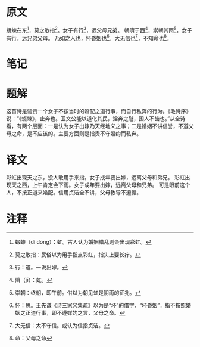 # 原文
蝃蝀在东[^1]，莫之敢指[^2]。女子有行[^3]，远父母兄弟。
朝隮于西[^4]，崇朝其雨[^5]，女子有行，远兄弟父母。
乃如之人也，怀昏姻也[^6]。大无信也[^7]，不知命也[^8]。
# 笔记

# 题解
这首诗是谴责一个女子不按当时的婚配之道行事，而自行私奔的行为。《毛诗序》说：“《蝃蝀》，止奔也。卫文公能以道化其民，淫奔之耻，国人不齿也。”从全诗看，有两个层面：一是认为女子出嫁乃天经地义之事；二是婚姻不讲信誉，不遵父母之命，是不应该的。主要方面则是指责不守婚约而私奔。
# 译文
彩虹出现天之东，没人敢用手来指。女子成年要出嫁，远离父母和弟兄。
彩虹出现天之西，上午肯定会下雨。女子成年要出嫁，远离父母和兄弟。
可是眼前这个人，不按正道来婚配。信用贞洁全不讲，父母教导不遵循。
# 注释

[^1]: 蝃蝀（dì dōng）：虹。古人认为婚姻错乱则会出现彩虹。
[^2]: 莫之敢指：民俗以为用手指点彩虹，指头上要长疔。
[^3]: 行：道。一说出嫁。
[^4]: 隮（jī）：虹。
[^5]: 崇朝：终朝，即午前。俗以为朝见虹是阴雨的征兆。
[^6]: 怀：思。王先谦《诗三家义集疏》以为是“坏”的借字，“坏昏姻”，指不按照婚姻之正道行事，即不遵媒妁之言，父母之命。
[^7]: 大无信：太不守信。或认为信指贞洁。
[^8]: 命：父母之命